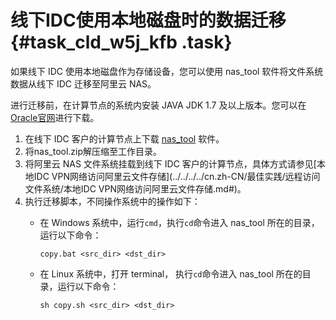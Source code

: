 # 线下IDC使用本地磁盘时的数据迁移 {#task_cld_w5j_kfb .task}

如果线下 IDC 使用本地磁盘作为存储设备，您可以使用 nas\_tool 软件将文件系统数据从线下 IDC 迁移至阿里云 NAS。

进行迁移前，在计算节点的系统内安装 JAVA JDK 1.7 及以上版本。您可以在[Oracle官网](https://www.oracle.com/technetwork/java/javase/downloads/jdk10-downloads-4416644.html)进行下载。

1.  在线下 IDC 客户的计算节点上下载 [nas\_tool](https://nasimport.oss-cn-shanghai.aliyuncs.com/nas_tool.zip) 软件。
2.  将nas\_tool.zip解压缩至工作目录。
3.  将阿里云 NAS 文件系统挂载到线下 IDC 客户的计算节点，具体方式请参见[本地IDC VPN网络访问阿里云文件存储](../../../../cn.zh-CN/最佳实践/远程访问文件系统/本地IDC VPN网络访问阿里云文件存储.md#)。
4.  执行迁移脚本，不同操作系统中的操作如下： 
    -   在 Windows 系统中，运行`cmd`，执行`cd`命令进入 nas\_tool 所在的目录，运行以下命令：

        ```
        copy.bat <src_dir> <dst_dir>
        ```

    -   在 Linux 系统中，打开 terminal， 执行`cd`命令进入 nas\_tool 所在的目录，运行以下命令：

        ```
        sh copy.sh <src_dir> <dst_dir>
        ```


